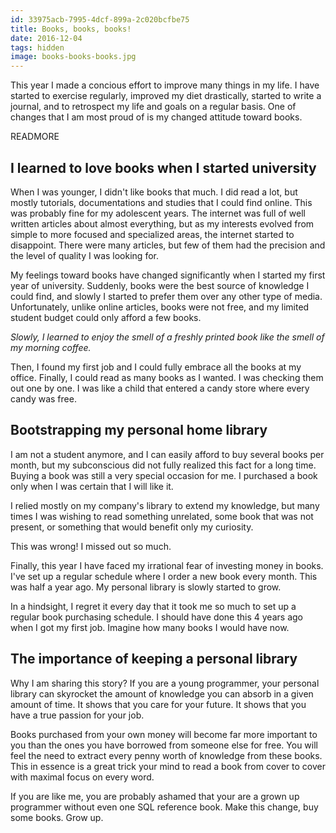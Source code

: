 ```yaml
---
id: 33975acb-7995-4dcf-899a-2c020bcfbe75
title: Books, books, books!
date: 2016-12-04
tags: hidden
image: books-books-books.jpg
---
```


This year I made a concious effort to improve many things in my life. I have
started to exercise regularly, improved my diet drastically, started to write a
journal, and to retrospect my life and goals on a regular basis. One of changes
that I am most proud of is my changed attitude toward books.

READMORE

## I learned to love books when I started university

When I was younger, I didn't like books that much. I did read a lot, but
mostly tutorials, documentations and studies that I could find online. This was
probably fine for my adolescent years. The internet was full of well written
articles about almost everything, but as my interests evolved from simple to
more focused and specialized areas, the internet started to disappoint.
There were many articles, but few of them had the precision and the level of
quality I was looking for.

My feelings toward books have changed significantly when I started my first
year of university. Suddenly, books were the best source of knowledge I could
find, and slowly I started to prefer them over any other type of media.
Unfortunately, unlike online articles, books were not free, and my limited
student budget could only afford a few books.

_Slowly, I learned to enjoy the smell of a freshly printed book like the smell
of my morning coffee._

Then, I found my first job and I could fully embrace all the books at my office.
Finally, I could read as many books as I wanted. I was checking them out one
by one. I was like a child that entered a candy store where every candy was
free.

## Bootstrapping my personal home library

I am not a student anymore, and I can easily afford to buy several books per
month, but my subconscious did not fully realized this fact for a long
time. Buying a book was still a very special occasion for me. I purchased a book
only when I was certain that I will like it.

I relied mostly on my company's library to extend my knowledge, but many times I
was wishing to read something unrelated, some book that was not present, or
something that would benefit only my curiosity.

This was wrong! I missed out so much.

Finally, this year I have faced my irrational fear of investing money in books.
I've set up a regular schedule where I order a new book every month. This was
half a year ago. My personal library is slowly started to grow.

In a hindsight, I regret it every day that it took me so much to set up a
regular book purchasing schedule. I should have done this 4 years ago when I
got my first job. Imagine how many books I would have now.

## The importance of keeping a personal library

Why I am sharing this story? If you are a young programmer, your personal
library can skyrocket the amount of knowledge you can absorb in a given amount
of time. It shows that you care for your future. It shows that you have a true
passion for your job.

Books purchased from your own money will become far more important to you than
the ones you have borrowed from someone else for free. You will feel the need to
extract every penny worth of knowledge from these books. This in essence is a
great trick your mind to read a book from cover to cover with maximal
focus on every word.

If you are like me, you are probably ashamed that your are a grown up programmer
without even one SQL reference book. Make this change, buy some books. Grow up.
